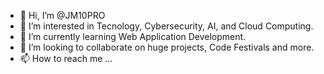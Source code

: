 - 👋 Hi, I’m @JM10PRO
- 👀 I’m interested in Tecnology, Cybersecurity, AI, and Cloud Computing.
- 🌱 I’m currently learning Web Application Development.
- 💞️ I’m looking to collaborate on huge projects, Code Festivals and more.
- 📫 How to reach me ...

<!---
JM10PRO/JM10PRO is a ✨ special ✨ repository because its `README.md` (this file) appears on your GitHub profile.
You can click the Preview link to take a look at your changes.
--->
